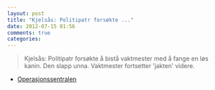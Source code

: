 ```yaml
---
layout: post
title: "Kjelsås: Politipatr forsøkte ..."
date: 2012-07-15 01:56
comments: true
categories: 
---
```

> Kjelsås: Politipatr forsøkte å bistå vaktmester med å fange en løs kanin. Den slapp unna. Vaktmester fortsetter 'jakten' videre. 
- [Operasjonssentralen](http://twitter.com/oslopolitiops/status/224427123329335296)
